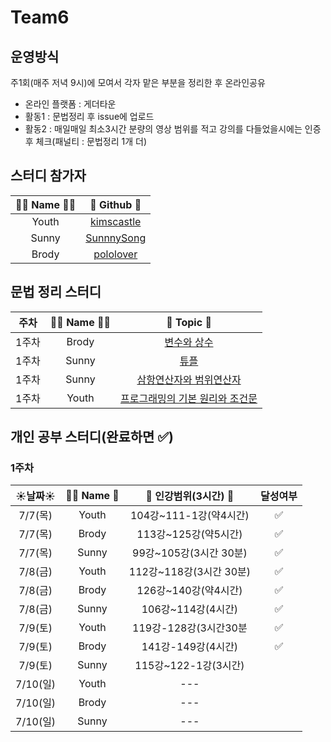 # Team6
## 운영방식
주1회(매주 저녁 9시)에 모여서 각자 맡은 부분을 정리한 후 온라인공유
- 온라인 플랫폼 : 게더타운
- 활동1 : 문법정리 후 issue에 업로드
- 활동2 : 매일매일 최소3시간 분량의 영상 범위를 적고 강의를 다들었을시에는 인증후 체크(패널티 : 문법정리 1개 더)
## 스터디 참가자 
 |👩‍💻 Name 🧑‍💻|🔗 Github 🔗|
|:---:|:---:|
|Youth|[kimscastle](https://github.com/kimscastle)|
|Sunny|[SunnnySong](https://github.com/SunnnySong)|
|Brody|[pololover](https://github.com/pololover)|

## 문법 정리 스터디

 |주차|👩‍💻 Name 🧑‍💻|🔗 Topic 🔗|
|:---:|:---:|:---:|
|1주차|Brody|[변수와 상수](https://github.com/AllenSwiftClass/Team6/issues/3)|
|1주차|Sunny|[튜플](https://github.com/AllenSwiftClass/Team6/issues/1g)|
|1주차|Sunny|[삼항연산자와 범위연산자](https://github.com/AllenSwiftClass/Team6/issues/2)|
|1주차|Youth|[프로그래밍의 기본 원리와 조건문](https://github.com/AllenSwiftClass/Team6/issues/4)|

## 개인 공부 스터디(완료하면 ✅)
### 1주차
 |☀️날짜☀️|👩‍💻 Name 🧑‍|🔗 인강범위(3시간) 🔗| 달성여부 |
|:---:|:---:|:---:|:---:|
|7/7(목)|Youth|104강~111-1강(약4시간)|✅|
|7/7(목)|Brody|113강~125강(약5시간)|✅|
|7/7(목)|Sunny|99강~105강(3시간 30분)|✅|
|7/8(금)|Youth|112강~118강(3시간 30분)|✅|
|7/8(금)|Brody|126강~140강(약4시간)|✅|
|7/8(금)|Sunny|106강~114강(4시간)|✅|
|7/9(토)|Youth|119강-128강(3시간30분|✅|
|7/9(토)|Brody|141강-149강(4시간)|✅|
|7/9(토)|Sunny|115강~122-1강(3시간)||
|7/10(일)|Youth|---||
|7/10(일)|Brody|---||
|7/10(일)|Sunny|---||



